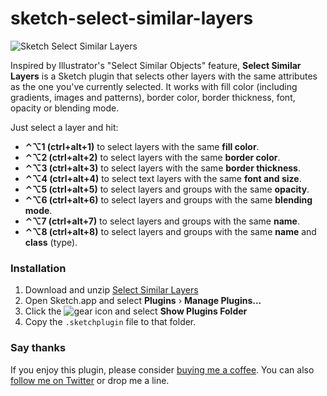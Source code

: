 # sketch-select-similar-layers

![Sketch Select Similar Layers](http://wessley.me/images/SelectSimilarLayersPlugin.png)

Inspired by Illustrator's "Select Similar Objects" feature, **Select Similar Layers** is a Sketch plugin that selects other layers with the same attributes as the one you've currently selected. It works with fill color (including gradients, images and patterns), border color, border thickness, font, opacity or blending mode.

Just select a layer and hit:
- **⌃⌥1 (ctrl+alt+1)** to select layers with the same **fill color**.
- **⌃⌥2 (ctrl+alt+2)** to select layers with the same **border color**.
- **⌃⌥3 (ctrl+alt+3)** to select layers with the same **border thickness**.
- **⌃⌥4 (ctrl+alt+4)** to select text layers with the same **font and size**.
- **⌃⌥5 (ctrl+alt+5)** to select layers and groups with the same **opacity**.
- **⌃⌥6 (ctrl+alt+6)** to select layers and groups with the same **blending mode**.
- **⌃⌥7 (ctrl+alt+7)** to select layers and groups with the same **name**.
- **⌃⌥8 (ctrl+alt+8)** to select layers and groups with the same **name** and **class** (type).

### Installation
1. Download and unzip [Select Similar Layers](https://github.com/wonderbit/sketch-select-similar-layers/archive/master.zip)
2. Open Sketch.app and select **Plugins** › **Manage Plugins...**
3. Click the ![gear](http://wellsosaur.us/ekFT/icon.png) icon and select **Show Plugins Folder**
4. Copy the `.sketchplugin` file to that folder.

### Say thanks
If you enjoy this plugin, please consider [buying me a coffee](https://www.paypal.me/wessley/5). You can also [follow  me on Twitter](http://twitter.com/wessley) or drop me a line.
